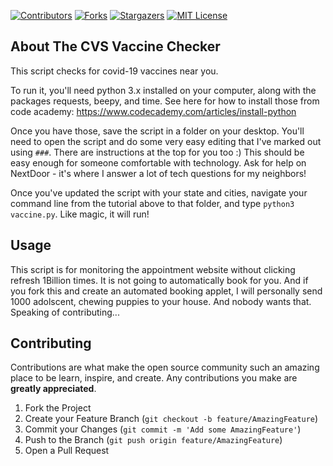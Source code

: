 <!-- PROJECT SHIELDS -->
<!--
*** I'm using markdown "reference style" links for readability.
*** Reference links are enclosed in brackets [ ] instead of parentheses ( ).
*** See the bottom of this document for the declaration of the reference variables
*** for contributors-url, forks-url, etc. This is an optional, concise syntax you may use.
*** https://www.markdownguide.org/basic-syntax/#reference-style-links
-->
[![Contributors][contributors-shield]][contributors-url]
[![Forks][forks-shield]][forks-url]
[![Stargazers][stars-shield]][stars-url]
[![MIT License][license-shield]][license-url]

<!-- ABOUT THE PROJECT -->
## About The CVS Vaccine Checker

This script checks for covid-19 vaccines near you. 

To run it, you'll need python 3.x installed on your computer, along with the packages requests, beepy, and time. See here for how to install those from code academy: https://www.codecademy.com/articles/install-python

Once you have those, save the script in a folder on your desktop. You'll need to open the script and do some very easy editing that I've marked out using `###`. There are instructions at the top for you too :) This should be easy enough for someone comfortable with technology. Ask for help on NextDoor - it's where I answer a lot of tech questions for my neighbors!

Once you've updated the script with your state and cities, navigate your command line from the tutorial above to that folder, and type `python3 vaccine.py`. Like magic, it will run!

## Usage

This script is for monitoring the appointment website without clicking refresh 1Billion times. It is not going to automatically book for you. And if you fork this and create an automated booking applet, I will personally send 1000 adolscent, chewing puppies to your house. And nobody wants that.  Speaking of contributing...

## Contributing

Contributions are what make the open source community such an amazing place to be learn, inspire, and create. Any contributions you make are **greatly appreciated**.

1. Fork the Project
2. Create your Feature Branch (`git checkout -b feature/AmazingFeature`)
3. Commit your Changes (`git commit -m 'Add some AmazingFeature'`)
4. Push to the Branch (`git push origin feature/AmazingFeature`)
5. Open a Pull Request

<!-- MARKDOWN LINKS & IMAGES -->
<!-- https://www.markdownguide.org/basic-syntax/#reference-style-links -->
[contributors-shield]: https://img.shields.io/github/contributors/burgamacha/CVS-vaccine-checker.svg?style=for-the-badge
[contributors-url]: https://github.com/burgamacha/CVS-vaccine-checker/graphs/contributors
[forks-shield]: https://img.shields.io/github/forks/burgamacha/CVS-vaccine-checker.svg?style=for-the-badge
[forks-url]: https://github.com/burgamacha/CVS-vaccine-checker/network/members
[stars-shield]: https://img.shields.io/github/stars/burgamacha/CVS-vaccine-checker.svg?style=for-the-badge
[stars-url]: https://github.com/burgamacha/CVS-vaccine-checker/stargazers
[license-shield]: https://img.shields.io/github/license/burgamacha/CVS-vaccine-checker.svg?style=for-the-badge
[license-url]: https://github.com/burgamacha/CVS-vaccine-checker/blob/master/LICENSE.txt
